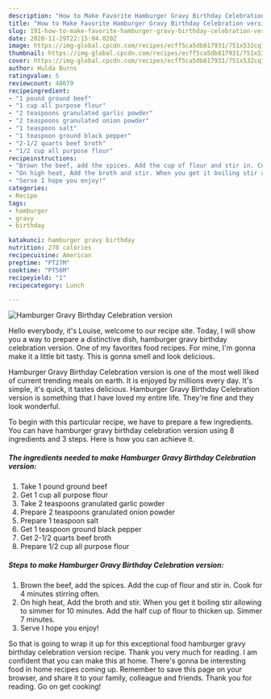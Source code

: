 ```yaml
---
description: "How to Make Favorite Hamburger Gravy Birthday Celebration version"
title: "How to Make Favorite Hamburger Gravy Birthday Celebration version"
slug: 191-how-to-make-favorite-hamburger-gravy-birthday-celebration-version
date: 2020-11-29T22:15:04.020Z
image: https://img-global.cpcdn.com/recipes/ecff5ca5db817931/751x532cq70/hamburger-gravy-birthday-celebration-version-recipe-main-photo.jpg
thumbnail: https://img-global.cpcdn.com/recipes/ecff5ca5db817931/751x532cq70/hamburger-gravy-birthday-celebration-version-recipe-main-photo.jpg
cover: https://img-global.cpcdn.com/recipes/ecff5ca5db817931/751x532cq70/hamburger-gravy-birthday-celebration-version-recipe-main-photo.jpg
author: Hulda Burns
ratingvalue: 5
reviewcount: 48679
recipeingredient:
- "1 pound ground beef"
- "1 cup all purpose flour"
- "2 teaspoons granulated garlic powder"
- "2 teaspoons granulated onion powder"
- "1 teaspoon salt"
- "1 teaspoon ground black pepper"
- "2-1/2 quarts beef broth"
- "1/2 cup all purpose flour"
recipeinstructions:
- "Brown the beef, add the spices. Add the cup of flour and stir in. Cook for 4 minutes stirring often."
- "On high heat, Add the broth and stir. When you get it boiling stir allowing to simmer for 10 minutes. Add the half cup of flour to thicken up. Simmer 7 minutes."
- "Serve I hope you enjoy!"
categories:
- Recipe
tags:
- hamburger
- gravy
- birthday

katakunci: hamburger gravy birthday 
nutrition: 270 calories
recipecuisine: American
preptime: "PT27M"
cooktime: "PT56M"
recipeyield: "1"
recipecategory: Lunch

---
```



![Hamburger Gravy Birthday Celebration version](https://img-global.cpcdn.com/recipes/ecff5ca5db817931/751x532cq70/hamburger-gravy-birthday-celebration-version-recipe-main-photo.jpg)

Hello everybody, it's Louise, welcome to our recipe site. Today, I will show you a way to prepare a distinctive dish, hamburger gravy birthday celebration version. One of my favorites food recipes. For mine, I'm gonna make it a little bit tasty. This is gonna smell and look delicious.

Hamburger Gravy Birthday Celebration version is one of the most well liked of current trending meals on earth. It is enjoyed by millions every day. It's simple, it's quick, it tastes delicious. Hamburger Gravy Birthday Celebration version is something that I have loved my entire life. They're fine and they look wonderful.




To begin with this particular recipe, we have to prepare a few ingredients. You can have hamburger gravy birthday celebration version using 8 ingredients and 3 steps. Here is how you can achieve it.

<!--inarticleads1-->

##### The ingredients needed to make Hamburger Gravy Birthday Celebration version:

1. Take 1 pound ground beef
1. Get 1 cup all purpose flour
1. Take 2 teaspoons granulated garlic powder
1. Prepare 2 teaspoons granulated onion powder
1. Prepare 1 teaspoon salt
1. Get 1 teaspoon ground black pepper
1. Get 2-1/2 quarts beef broth
1. Prepare 1/2 cup all purpose flour




<!--inarticleads2-->

##### Steps to make Hamburger Gravy Birthday Celebration version:

1. Brown the beef, add the spices. Add the cup of flour and stir in. Cook for 4 minutes stirring often.
1. On high heat, Add the broth and stir. When you get it boiling stir allowing to simmer for 10 minutes. Add the half cup of flour to thicken up. Simmer 7 minutes.
1. Serve I hope you enjoy!




So that is going to wrap it up for this exceptional food hamburger gravy birthday celebration version recipe. Thank you very much for reading. I am confident that you can make this at home. There's gonna be interesting food in home recipes coming up. Remember to save this page on your browser, and share it to your family, colleague and friends. Thank you for reading. Go on get cooking!
